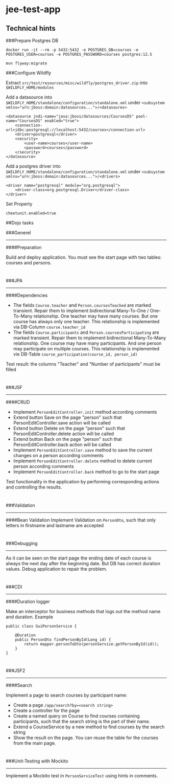 # jee-test-app

## Technical hints

###Prepare Postgres DB

```
docker run -it --rm -p 5432:5432 -e POSTGRES_DB=courses -e POSTGRES_USER=courses -e POSTGRES_PASSWORD=courses postgres:12.5
```

```
mvn flyway:migrate
```

###Configure Wildfly

Extract `src/test/resources/misc/wildfly/postgres_driver.zip` into `$WILDFLY_HOME/modules`

Add a datasource into `$WILDFLY_HOME/standalone/configuration/standalone.xml` under `<subsystem xmlns="urn:jboss:domain:datasources...">/<datasoures>`

```
<datasource jndi-name="java:jboss/datasources/CoursesDS" pool-name="CoursesDS" enabled="true">
    <connection-url>jdbc:postgresql://localhost:5432/courses</connection-url>
    <driver>postgresql</driver>
    <security>
        <user-name>courses</user-name>
        <password>courses</password>
    </security>
</datasource>
```

Add a postgres driver into `$WILDFLY_HOME/standalone/configuration/standalone.xml` under `<subsystem xmlns="urn:jboss:domain:datasources...">/<drivers>`

```
<driver name="postgresql" module="org.postgresql">
    <driver-class>org.postgresql.Driver</driver-class>
</driver>
```

Set Property
```
cheetunit.enabled=true
```

##Dojo tasks

###Generel
****
####Preparation

Build and deploy application. You must see the start page with two tables: courses and persons.



#
###JPA
****
####Dependencies

 - The fields `Course.teacher` and `Person.coursesTeached` are marked transient. Repair them to implement bidirectional Many-To-One / One-To-Many relationship.
One teacher may have many courses. But one course has always only one teacher. This relationship is implemented via DB-Column `course.teacher_id`
 - The fields `Course.participants` and `Person.coursesParticipating` are marked transient. Repair them to implement bidirectional Many-To-Many relationship.
One course may have many participants. And one person may participate on multiple courses. This relationship is implemented vie DB-Table `course_participation(course_id, person_id)`

Test result: the columns "Teacher" and "Number of participants" must be filled



#
###JSF
****
####CRUD

- Implement `PersonEditController.init` method according comments
- Extend button Save on the page "person" such that PersonEditController.save action will be called
- Extend button Delete on the page "person" such that PersonEditController.delete action will be called
- Extend button Back on the page "person" such that PersonEditController.back action will be called
- Implement `PersonEditController.save` method to save the current changes on a person according comments
- Implement `PersonEditController.delete` method to delete current person according comments
- Implement `PersonEditController.back` method to go to the start page

Test functionality in the application by performing corresponding actions and controlling the results.



#
###Validation
****
####Bean Validation
Implement Validation on `PersonDto`, such that only letters in firstname and lastname are accepted



#
###Debugging
****

As it can be seen on the start page the ending date of each course is always the next day after the beginning date.
But DB has correct duration values. Debug application to repair the problem.



#
###CDI
****
####Duration logger

Make an interceptor for business methods that logs out the method name and duration. Example
```
public class GuiPersonService {
    
    @Duration
    public PersonDto findPersonById(Long id) {
        return mapper.personToDto(personService.getPersonById(id));
    }
}
```



#
###JSF2
****
####Search

Implement a page to search courses by participant name:
- Create a page `/app/search?by=<search string>`
- Create a controller for the page
- Create a named query on Course to find courses containing participants, such that the search string is the part of their name.
- Extend a CourseService by a new method to find courses by the search string
- Show the result on the page. You can reuse the table for the courses from the main page.


#
###Unit-Testing with Mockito
****

Implement a Mockito test in `PersonServiceTest` using hints in comments.
